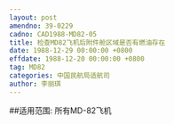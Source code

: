 ```yaml
---
layout: post
amendno: 39-0229
cadno: CAD1988-MD82-05
title: 检查MD82飞机后附件舱区域是否有燃油存在
date: 1988-12-29 00:00:00 +0800
effdate: 1988-12-20 00:00:00 +0800
tag: MD82
categories: 中国民航局适航司
author: 李丽琪
---
```


##适用范围:
所有MD-82飞机

